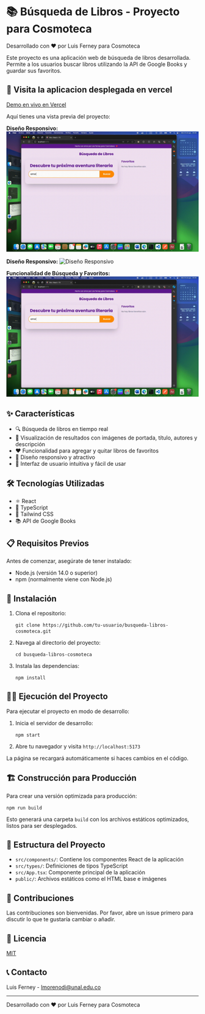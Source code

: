 # 📚 Búsqueda de Libros - Proyecto para Cosmoteca

Desarrollado con ❤️ por Luis Ferney para Cosmoteca

Este proyecto es una aplicación web de búsqueda de libros desarrollada. Permite a los usuarios buscar libros utilizando la API de Google Books y guardar sus favoritos.

## 🎥 Visita la aplicacion desplegada en vercel

[Demo en vivo en Vercel](https://search-books-omega.vercel.app)

Aquí tienes una vista previa del proyecto:

**Diseño Responsivo:**
![Funcionalidad](/src/assets/demo.gif)


**Diseño Responsivo:**
![Diseño Responsivo](/src/assets/responsive.gif)

**Funcionalidad de Búsqueda y Favoritos:**
![Demostración](/src/assets/demo.gif)

## ✨ Características

- 🔍 Búsqueda de libros en tiempo real
- 📖 Visualización de resultados con imágenes de portada, título, autores y descripción
- ❤️ Funcionalidad para agregar y quitar libros de favoritos
- 📱 Diseño responsivo y atractivo
- 🎨 Interfaz de usuario intuitiva y fácil de usar

## 🛠️ Tecnologías Utilizadas

- ⚛️ React
- 🔷 TypeScript
- 🎨 Tailwind CSS
- 📚 API de Google Books

## 📋 Requisitos Previos

Antes de comenzar, asegúrate de tener instalado:

- Node.js (versión 14.0 o superior)
- npm (normalmente viene con Node.js)

## 🚀 Instalación

1. Clona el repositorio:
   ```
   git clone https://github.com/tu-usuario/busqueda-libros-cosmoteca.git
   ```

2. Navega al directorio del proyecto:
   ```
   cd busqueda-libros-cosmoteca
   ```

3. Instala las dependencias:
   ```
   npm install
   ```

## 🏃‍♂️ Ejecución del Proyecto

Para ejecutar el proyecto en modo de desarrollo:

1. Inicia el servidor de desarrollo:
   ```
   npm start
   ```

2. Abre tu navegador y visita `http://localhost:5173`

La página se recargará automáticamente si haces cambios en el código.

## 🏗️ Construcción para Producción

Para crear una versión optimizada para producción:

```
npm run build
```

Esto generará una carpeta `build` con los archivos estáticos optimizados, listos para ser desplegados.

## 📁 Estructura del Proyecto

- `src/components/`: Contiene los componentes React de la aplicación
- `src/types/`: Definiciones de tipos TypeScript
- `src/App.tsx`: Componente principal de la aplicación
- `public/`: Archivos estáticos como el HTML base e imágenes

## 🤝 Contribuciones

Las contribuciones son bienvenidas. Por favor, abre un issue primero para discutir lo que te gustaría cambiar o añadir.

## 📄 Licencia

[MIT](https://choosealicense.com/licenses/mit/)

## 📞 Contacto

Luis Ferney - [lmorenodi@unal.edu.co](mailto:lmorenodi@unal.edu.co)

---

Desarrollado con ❤️ por Luis Ferney para Cosmoteca